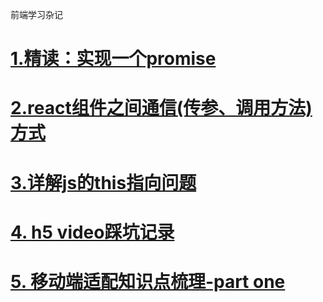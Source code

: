 前端学习杂记
# [1.精读：实现一个promise](https://github.com/wenjinhua/my-blog/issues/1)
# [2.react组件之间通信(传参、调用方法)方式](https://github.com/wenjinhua/my-blog/issues/2)
# [3.详解js的this指向问题](https://github.com/wenjinhua/my-blog/issues/3)
# [4. h5 video踩坑记录](https://github.com/wenjinhua/my-blog/issues/4)
# [5. 移动端适配知识点梳理-part one](https://github.com/wenjinhua/my-blog/issues/5)
